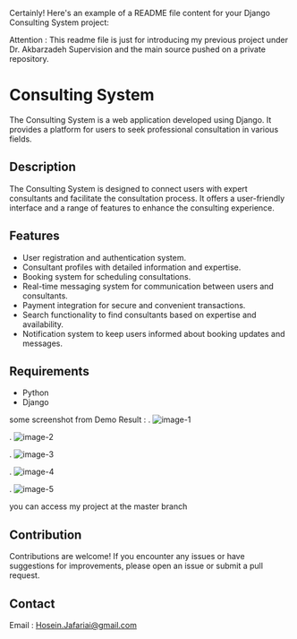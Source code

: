Certainly! Here's an example of a README file content for your Django Consulting System project:


Attention : This readme file is just for introducing my previous project under Dr. Akbarzadeh Supervision and the main source pushed on a private repository.

# Consulting System

The Consulting System is a web application developed using Django. It provides a platform for users to seek professional consultation in various fields.

## Description

The Consulting System is designed to connect users with expert consultants and facilitate the consultation process. It offers a user-friendly interface and a range of features to enhance the consulting experience.

## Features

- User registration and authentication system.
- Consultant profiles with detailed information and expertise.
- Booking system for scheduling consultations.
- Real-time messaging system for communication between users and consultants.
- Payment integration for secure and convenient transactions.
- Search functionality to find consultants based on expertise and availability.
- Notification system to keep users informed about booking updates and messages.

## Requirements

- Python
- Django


some screenshot from Demo Result : 
.
![image-1](https://github.com/MohammadHoseinJafari/ConsultingSystem/assets/69847503/d8a5f789-0a2e-4c46-b16f-6c475a38149e)

.
![image-2](https://github.com/MohammadHoseinJafari/ConsultingSystem/assets/69847503/d27c1ae2-f3e7-4329-ae54-d9ef695e5767)

.
![image-3](https://github.com/MohammadHoseinJafari/ConsultingSystem/assets/69847503/5b4330cc-5203-4d3a-bfa2-f1ba23e99789)

.
![image-4](https://github.com/MohammadHoseinJafari/ConsultingSystem/assets/69847503/906dde6d-f127-4185-b738-dba35970c3db)

.
![image-5](https://github.com/MohammadHoseinJafari/ConsultingSystem/assets/69847503/d6d6f686-c4a7-4180-93e6-0c095d26d427)


you can access my project at the master branch


## Contribution

Contributions are welcome! If you encounter any issues or have suggestions for improvements, please open an issue or submit a pull request.


## Contact

Email : Hosein.Jafariai@gmail.com

